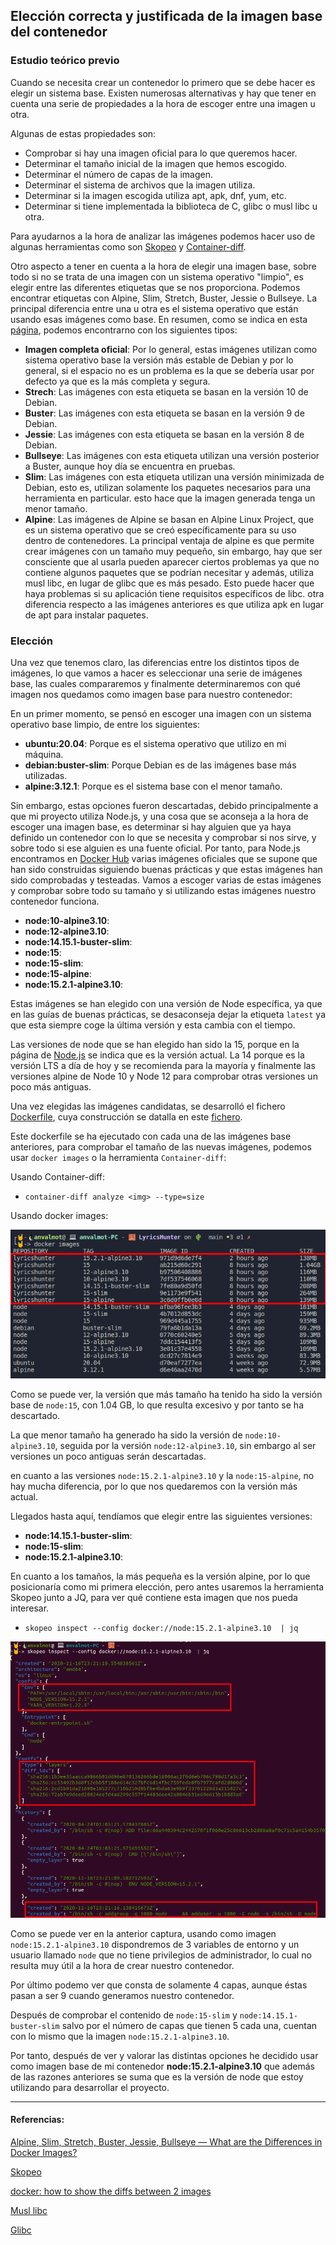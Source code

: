 ## Elección correcta y justificada de la imagen base del contenedor

### Estudio teórico previo

Cuando se necesita crear un contenedor lo primero que se debe hacer es elegir un sistema base. Existen numerosas alternativas y hay que tener en cuenta una serie de propiedades a la hora de escoger entre una imagen u otra. 

Algunas de estas propiedades son:
- Comprobar si hay una imagen oficial para lo que queremos hacer.
- Determinar el tamaño inicial de la imagen que hemos escogido.
- Determinar el número de capas de la imagen.
- Determinar el sistema de archivos que la imagen utiliza.
- Determinar si la imagen escogida utiliza apt, apk, dnf, yum, etc.
- Determinar si tiene implementada la biblioteca de C, glibc o musl libc u otra.

Para ayudarnos a la hora de analizar las imágenes podemos hacer uso de algunas herramientas como son [Skopeo](https://github.com/containers/skopeo) y [Container-diff](https://github.com/GoogleContainerTools/container-diff).

Otro aspecto a tener en cuenta a la hora de elegir una imagen base, sobre todo si no se trata de una imagen con un sistema operativo "limpio", es elegir entre las diferentes etiquetas que se nos proporciona. Podemos encontrar etiquetas con Alpine, Slim, Stretch, Buster, Jessie o Bullseye. La principal diferencia entre una u otra es el sistema operativo que están usando esas imágenes como base. En resumen, como se indica en esta [página](https://medium.com/swlh/alpine-slim-stretch-buster-jessie-bullseye-bookworm-what-are-the-differences-in-docker-62171ed4531d), podemos encontrarno con los siguientes tipos:

- **Imagen completa oficial**: Por lo general, estas imágenes utilizan como sistema operativo base la versión más estable de Debian y por lo general, si el espacio no es un problema es la que se debería usar por defecto ya que es la más completa y segura.
- **Strech**: Las imágenes con esta etiqueta se basan en la versión 10 de Debian.
- **Buster**: Las imágenes con esta etiqueta se basan en la versión 9 de Debian.
- **Jessie**: Las imágenes con esta etiqueta se basan en la versión 8 de Debian.
- **Bullseye**: Las imágenes con esta etiqueta utilizan una versión posterior a Buster, aunque hoy día se encuentra en pruebas.
- **Slim**: Las imágenes con esta etiqueta utilizan una versión minimizada de Debian, esto es, utilizan solamente los paquetes necesarios para una herramienta en particular. esto hace que la imagen generada tenga un menor tamaño.
- **Alpine**: Las imágenes de Alpine se basan en Alpine Linux Project, que es un sistema operativo que se creó específicamente para su uso dentro de contenedores. La principal ventaja de alpine es que permite crear imágenes con un tamaño muy pequeño, sin embargo, hay que ser consciente que al usarla pueden aparecer ciertos problemas ya que no contiene algunos paquetes que se podrían necesitar y además, utiliza musl libc, en lugar de glibc que es más pesado. Esto puede hacer que haya problemas si su aplicación tiene requisitos específicos de libc. otra diferencia respecto a las imágenes anteriores es que utiliza apk en lugar de apt para instalar paquetes.

### Elección

Una vez que tenemos claro, las diferencias entre los distintos tipos de imágenes, lo que vamos a hacer es seleccionar una serie de imágenes base, las cuales compararemos y finalmente determinaremos con qué imagen nos quedamos como imagen base para nuestro contenedor:

En un primer momento, se pensó en escoger una imagen con un sistema operativo base limpio, de entre los siguientes:

- **ubuntu:20.04**: Porque  es el sistema operativo que utilizo en mi máquina.
- **debian:buster-slim**: Porque Debian es de las imágenes base más utilizadas.
- **alpine:3.12.1**: Porque es el sistema base con el menor tamaño.

Sin embargo, estas opciones fueron descartadas, debido principalmente a que mi proyecto utiliza Node.js, y una cosa que se aconseja a la hora de escoger una imagen base, es determinar si hay alguien que ya haya definido un contenedor con lo que se necesita y comprobar si nos sirve, y sobre todo si ese alguien es una fuente oficial. Por tanto, para Node.js encontramos en [Docker Hub](https://hub.docker.com/_/node) varias imágenes oficiales que se supone que han sido construidas siguiendo buenas prácticas y que estas imágenes han sido comprobadas y testeadas. Vamos a escoger varias de estas imágenes y comprobar sobre todo su tamaño y si utilizando estas imágenes nuestro contenedor funciona.

- **node:10-alpine3.10**: 
- **node:12-alpine3.10**:
- **node:14.15.1-buster-slim**:
- **node:15**:
- **node:15-slim**:
- **node:15-alpine**:
- **node:15.2.1-alpine3.10**:

Estas imágenes se han elegido con una versión de Node específica, ya que en las guías de buenas prácticas, se desaconseja dejar la etiqueta `latest` ya que esta siempre coge la última versión y esta cambia con el tiempo. 

Las versiones de node que se han elegido han sido la 15, porque en la página de [Node.js](https://nodejs.org/es/) se indica que es la versión actual. La 14 porque es la versión LTS a día de hoy y se recomienda para la mayoría y finalmente las versiones alpine de Node 10 y Node 12 para comprobar otras versiones un poco más antiguas.

Una vez elegidas las imágenes candidatas, se desarrolló el fichero [Dockerfile](../Dockerfile), cuya construcción se datalla en este [fichero](Creacion_Dockerfile.md).

Este dockerfile se ha ejecutado con cada una de las imágenes base anteriores, para comprobar el tamaño de las nuevas imágenes, podemos usar `docker images` o la herramienta `Container-diff`:

Usando Container-diff:

* `container-diff analyze <img> --type=size`

Usando docker images: 

![Tamaños generados](Img/Img_EleccionSistemaBase/tamImages.png "Tamaño de las  imágenes")

Como se puede ver, la versión que más tamaño ha tenido ha sido la versión base de `node:15`, con 1.04 GB, lo que resulta excesivo y por tanto se ha descartado.

La que menor tamaño ha generado ha sido la versión de `node:10-alpine3.10`, seguida por la versión `node:12-alpine3.10`, sin embargo al ser versiones un poco antiguas serán descartadas.

en cuanto a las versiones `node:15.2.1-alpine3.10` y la `node:15-alpine`, no hay mucha diferencia, por lo que nos quedaremos con la versión más actual. 

Llegados hasta aquí, tendíamos que elegir entre las siguientes versiones:

- **node:14.15.1-buster-slim**:
- **node:15-slim**:
- **node:15.2.1-alpine3.10**:

En cuanto a los tamaños, la más pequeña es la versión alpine, por lo que posicionaría como mi primera elección, pero antes usaremos la herramienta Skopeo junto a JQ, para ver qué contiene esta imagen que nos pueda interesar.

* `skopeo inspect --config docker://node:15.2.1-alpine3.10  | jq`

![Config de la imagen](Img/Img_EleccionSistemaBase/configNode15.png)

Como se puede ver en la anterior captura, usando como imagen `node:15.2.1-alpine3.10` dispondremos de 3 variables de entorno y un usuario llamado `node` que no tiene privilegios de administrador, lo cual no resulta muy útil a la hora de crear nuestro contenedor.

Por último podemo ver que consta de solamente 4 capas, aunque éstas pasan a ser 9 cuando generamos nuestro contenedor.

Después de comprobar el contenido de `node:15-slim` y `node:14.15.1-buster-slim` salvo por el número de capas que tienen 5 cada una, cuentan con lo mismo que la imagen `node:15.2.1-alpine3.10`.

Por tanto, después de ver y valorar las distintas opciones he decidido usar como imagen base de mi contenedor **node:15.2.1-alpine3.10** que además de las razones anteriores se suma que es la versión de node que estoy utilizando para desarrollar el proyecto.

---
#### Referencias:

[Alpine, Slim, Stretch, Buster, Jessie, Bullseye — What are the Differences in Docker Images?](https://medium.com/swlh/alpine-slim-stretch-buster-jessie-bullseye-bookworm-what-are-the-differences-in-docker-62171ed4531d)

[Skopeo](https://github.com/containers/skopeo)

[docker: how to show the diffs between 2 images](https://stackoverflow.com/questions/21200304/docker-how-to-show-the-diffs-between-2-images)

[Musl libc](https://es.wikipedia.org/wiki/Musl)

[Glibc](https://es.wikipedia.org/wiki/Glibc)